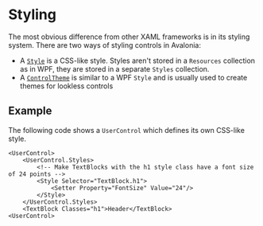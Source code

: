 # Styling

The most obvious difference from other XAML frameworks is in its styling system. There are two ways of styling controls in Avalonia:

- A [`Style`](../../concepts/styling) is a CSS-like style. Styles aren't stored in a `Resources` collection as in WPF, they are stored in a separate `Styles` collection.
- A [`ControlTheme`](../../concepts/controlthemes) is similar to a WPF `Style` and is usually used to create themes for lookless controls

## Example

The following code shows a `UserControl` which defines its own CSS-like style.

```markup
<UserControl>
    <UserControl.Styles>
        <!-- Make TextBlocks with the h1 style class have a font size of 24 points -->
        <Style Selector="TextBlock.h1">
            <Setter Property="FontSize" Value="24"/>
        </Style>
    </UserControl.Styles>
    <TextBlock Classes="h1">Header</TextBlock>
<UserControl>
```

